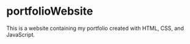 # portfolioWebsite
This is a website containing my portfolio created with HTML, CSS, and JavaScript.
